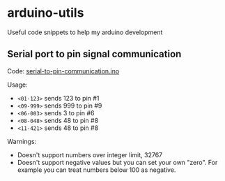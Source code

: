 arduino-utils
=============

Useful code snippets to help my arduino development

Serial port to pin signal communication
------
Code:
[serial-to-pin-communication.ino](https://github.com/feyzo/arduino-utils/blob/master/serial-to-pin-communication.ino)

Usage:
- `<01-123>` sends 123 to pin #1
- `<09-999>` sends 999 to pin #9
- `<06-003>` sends 3   to pin #6
- `<08-048>` sends 48  to pin #8
- `<11-421>` sends 48  to pin #8

Warnings:
- Doesn't support numbers over integer limit, 32767
- Doesn't support negative values but you can set your own "zero". For example you can treat numbers below 100 as negative.
